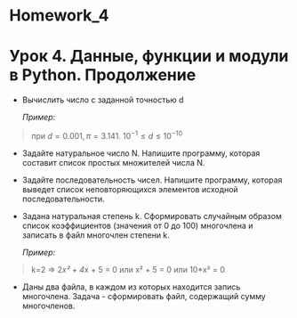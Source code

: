 # Homework_4

#  Урок 4. Данные, функции и модули в Python. Продолжение

* Вычислить число c заданной точностью d

    *Пример:*

>при $d = 0.001, π = 3.141.$    $10^{-1} ≤ d ≤10^{-10}$

* Задайте натуральное число N. Напишите программу, которая составит список простых множителей числа N.

* Задайте последовательность чисел. Напишите программу, которая выведет список неповторяющихся элементов исходной последовательности.

* Задана натуральная степень k. Сформировать случайным образом список коэффициентов (значения от 0 до 100) многочлена и записать в файл многочлен степени k.

    *Пример:*

>k=2 => 2*x² + 4*x + 5 = 0 или x² + 5 = 0 или 10*x² = 0

* Даны два файла, в каждом из которых находится запись многочлена. Задача - сформировать файл, содержащий сумму многочленов.

